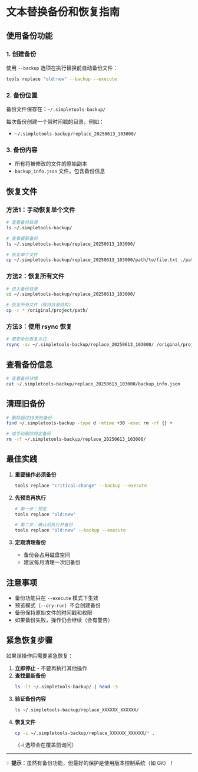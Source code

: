 # 文本替换备份和恢复指南

## 使用备份功能

### 1. 创建备份
使用 `--backup` 选项在执行替换前自动备份文件：

```bash
tools replace "old:new" --backup --execute
```

### 2. 备份位置
备份文件保存在：`~/.simpletools-backup/`

每次备份创建一个带时间戳的目录，例如：
- `~/.simpletools-backup/replace_20250613_103000/`

### 3. 备份内容
- 所有将被修改的文件的原始副本
- `backup_info.json` 文件，包含备份信息

## 恢复文件

### 方法1：手动恢复单个文件
```bash
# 查看备份目录
ls ~/.simpletools-backup/

# 查看最新备份
ls ~/.simpletools-backup/replace_20250613_103000/

# 恢复单个文件
cp ~/.simpletools-backup/replace_20250613_103000/path/to/file.txt ./path/to/file.txt
```

### 方法2：恢复所有文件
```bash
# 进入备份目录
cd ~/.simpletools-backup/replace_20250613_103000/

# 恢复所有文件（保持目录结构）
cp -r * /original/project/path/
```

### 方法3：使用 rsync 恢复
```bash
# 更安全的恢复方式
rsync -av ~/.simpletools-backup/replace_20250613_103000/ /original/project/path/
```

## 查看备份信息
```bash
# 查看备份详情
cat ~/.simpletools-backup/replace_20250613_103000/backup_info.json
```

## 清理旧备份
```bash
# 删除超过30天的备份
find ~/.simpletools-backup -type d -mtime +30 -exec rm -rf {} +

# 或手动删除特定备份
rm -rf ~/.simpletools-backup/replace_20250613_103000/
```

## 最佳实践

1. **重要操作必须备份**
   ```bash
   tools replace "critical:change" --backup --execute
   ```

2. **先预览再执行**
   ```bash
   # 第一步：预览
   tools replace "old:new"

   # 第二步：确认后执行并备份
   tools replace "old:new" --backup --execute
   ```

3. **定期清理备份**
   - 备份会占用磁盘空间
   - 建议每月清理一次旧备份

## 注意事项

- 备份功能只在 `--execute` 模式下生效
- 预览模式（`--dry-run`）不会创建备份
- 备份保持原始文件的时间戳和权限
- 如果备份失败，操作仍会继续（会有警告）

## 紧急恢复步骤

如果误操作后需要紧急恢复：

1. **立即停止** - 不要再执行其他操作
2. **查找最新备份**
   ```bash
   ls -lt ~/.simpletools-backup/ | head -5
   ```
3. **验证备份内容**
   ```bash
   ls ~/.simpletools-backup/replace_XXXXXX_XXXXXX/
   ```
4. **恢复文件**
   ```bash
   cp -i ~/.simpletools-backup/replace_XXXXXX_XXXXXX/* .
   ```
   （-i 选项会在覆盖前询问）

---

💡 **提示**：虽然有备份功能，但最好的保护是使用版本控制系统（如 Git）！

